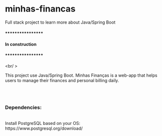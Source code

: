 # minhas-financas
Full stack project to learn more about Java/Spring Boot


#### ****************
#### In construction
#### ****************
<br/ ><br />

This project use Java/Spring Boot.
Minhas Finanças is a web-app that helps users to manage their finances and personal billing daily.

<br /><br />
### Dependencies:
<br />
Install PostgreSQL based on your OS:
https://www.postgresql.org/download/
